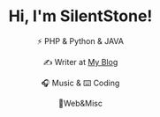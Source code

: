 <h1 align="center">Hi, I'm SilentStone!</h1> 
<div align="center"> 
<p >⚡ PHP & Python & JAVA </p>
<p align="center"> ✍️ Writer at <a href="https://blog.huamang.xyz/">My Blog</a></p>
<p align="center"> 🎧 Music & ⌨️ Coding</p>
<p align="center">🚩Web&Misc</p>
